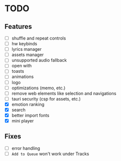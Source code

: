 # TODO

## Features

- [ ] shuffle and repeat controls
- [ ] hw keybinds
- [ ] lyrics manager
- [ ] assets manager
- [ ] unsupported audio fallback
- [ ] open with
- [ ] toasts
- [ ] animations
- [ ] logo
- [ ] optimizations (memo, etc.)
- [ ] remove web elements like selection and navigations
- [ ] tauri security (csp for assets, etc.)
- [x] emotion ranking
- [x] search
- [x] better import fonts
- [x] mini player

## Fixes

- [ ] error handling
- [ ] `Add to Queue` won't work under Tracks